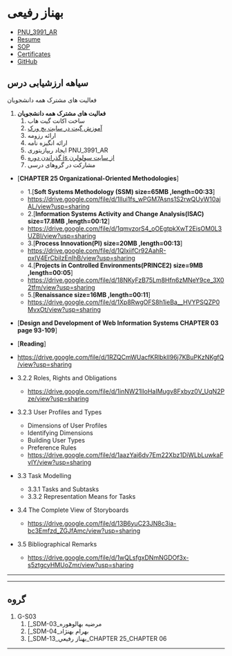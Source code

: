 # بهناز رفیعی
- [PNU_3991_AR](https://github.com/BehnazRafiei/PNU_3991_AR)
- [Resume](https://behnazrafiei.github.io/) 
- [SOP](https://behnazrafiei.github.io/SOP-for-PNU/)
- [Certificates](https://github.com/BehnazRafiei/Certificates)
- [GitHub](https://github.com/BehnazRafiei)

## سیاهه ارزشیابی درس

 <summary>فعالیت های مشترک همه دانشجویان</summary>
    
 1. **فعالیت های مشترک همه دانشجویان**
    1. ساخت اکانت گیت هاب
    2. [آموزش گیت در سایت پچ ورک](http://jlord.us/patchwork/)
    3. ارائه رزومه
    4. ارائه انگیزه نامه
    5. ایجاد ریپازیتوری PNU_3991_AR
    6. [گذراندن دوره js از سایت سولولرن](http://Sololearn.com)
    7. مشارکت در گروهای درسی 

- [**CHAPTER 25 Organizational-Oriented Methodologies**]
  - 1.[**Soft Systems Methodology (SSM) size=65MB ,length=00:33**]
   - https://drive.google.com/file/d/1lIui1fs_wPGM7Asns1S2rwQUyW10ajAL/view?usp=sharing
  - 2.[**Information Systems Activity and Change Analysis(ISAC) size=17.8MB ,length=00:12**]
   - https://drive.google.com/file/d/1qmvzorS4_oOEgtpkXwT2EisOM0L3UZBI/view?usp=sharing
  - 3.[**Process Innovation(PI) size=20MB ,length=00:13**]
   - https://drive.google.com/file/d/1QIxiifCr92AahR-pxIV4ErCbiIzEnIhB/view?usp=sharing
  - 4.[**Projects in Controlled Environments(PRINCE2) size=9MB ,length=00:05**]
   - https://drive.google.com/file/d/18NKyFzB75Lm8Hfn6zMNeY9ce_3X02tfm/view?usp=sharing
  - 5.[**Renaissance size=16MB ,length=00:11**]
   - https://drive.google.com/file/d/1Xp8RwgOFS8h1ieBa__HVYPSQZP0MvxOt/view?usp=sharing

- [**Design and Development of Web Information Systems CHAPTER 03 page 93-109**]
 - [**Reading**]
  - https://drive.google.com/file/d/1RZQCmWUacfKRlbklI96j7KBuPKzNKgfQ/view?usp=sharing
 - 3.2.2 Roles, Rights and Obligations
    - https://drive.google.com/file/d/1inNW21lloHaIMugv8Fxbyz0V_UqN2Pze/view?usp=sharing
 - 3.2.3 User Profiles and Types
    - Dimensions of User Profiles
    - Identifying Dimensions
    - Building User Types
    - Preference Rules
    - https://drive.google.com/file/d/1aazYai6dv7Em22Xbz1DiWLbLuwkaFvIY/view?usp=sharing
 - 3.3 Task Modelling
    - 3.3.1 Tasks  and Subtasks
    - 3.3.2 Representation Means for Tasks
 - 3.4 The Complete View of Storyboards
    - https://drive.google.com/file/d/13B6yuC23JN8c3ia-bc3Emfzd_ZGJfAmc/view?usp=sharing
 - 3.5 Bibliographical Remarks 
    - https://drive.google.com/file/d/1wQLsfgxDNmNGDOf3x-s5ztgcyHMUoZmr/view?usp=sharing 
-----------------

----------------------------
## گروه 
1. G-S03
    1. [_SDM-03_مرضيه بهالوهوره
    2. [_SDM-04_بهرام بهنژاد
    3. [_SDM-13_بهناز رفيعي_CHAPTER 25_CHAPTER 06
-----------------------

